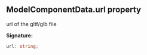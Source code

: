 
## ModelComponentData.url property

url of the gltf/glb file

**Signature:**

```typescript
url: string;
```
